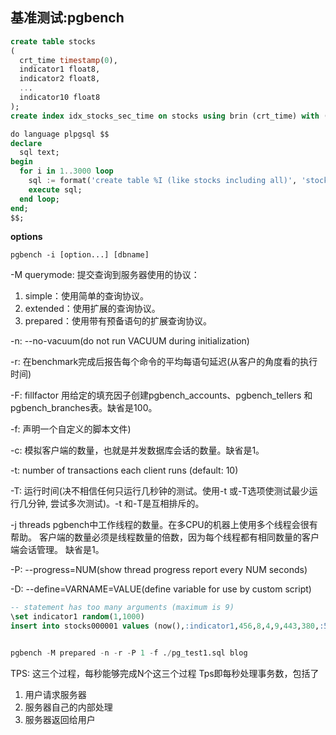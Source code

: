 ## 基准测试:pgbench
```sql
create table stocks  
(  
  crt_time timestamp(0),    
  indicator1 float8,    
  indicator2 float8,     
  ...
  indicator10 float8  
);  
create index idx_stocks_sec_time on stocks using brin (crt_time) with (pages_per_range=1); 

do language plpgsql $$  
declare  
  sql text;  
begin  
  for i in 1..3000 loop  
    sql := format('create table %I (like stocks including all)', 'stocks'||lpad(i::text, 6, '0') );  
    execute sql;  
  end loop;  
end;  
$$; 
```

**options**
```shell
pgbench -i [option...] [dbname]
```

-M querymode: 提交查询到服务器使用的协议：
  1. simple：使用简单的查询协议。
  2. extended：使用扩展的查询协议。 
  3. prepared：使用带有预备语句的扩展查询协议。

-n: --no-vacuum(do not run VACUUM during initialization)

-r: 在benchmark完成后报告每个命令的平均每语句延迟(从客户的角度看的执行时间)

-F: fillfactor
用给定的填充因子创建pgbench_accounts、pgbench_tellers 和pgbench_branches表。缺省是100。

-f: 声明一个自定义的脚本文件)

-c: 模拟客户端的数量，也就是并发数据库会话的数量。缺省是1。

-t: number of transactions each client runs (default: 10)

-T: 运行时间(决不相信任何只运行几秒钟的测试。使用-t 或-T选项使测试最少运行几分钟, 尝试多次测试)。-t 和-T是互相排斥的。

-j threads
pgbench中工作线程的数量。在多CPU的机器上使用多个线程会很有帮助。 客户端的数量必须是线程数量的倍数，因为每个线程都有相同数量的客户端会话管理。 缺省是1。

-P: --progress=NUM(show thread progress report every NUM seconds)

-D: --define=VARNAME=VALUE(define variable for use by custom script)

```sql
-- statement has too many arguments (maximum is 9)
\set indicator1 random(1,1000)
insert into stocks000001 values (now(),:indicator1,456,8,4,9,443,380,:52,49,772);


pgbench -M prepared -n -r -P 1 -f ./pg_test1.sql blog
```

TPS: 这三个过程，每秒能够完成N个这三个过程
Tps即每秒处理事务数，包括了
1. 用户请求服务器
2. 服务器自己的内部处理
3. 服务器返回给用户